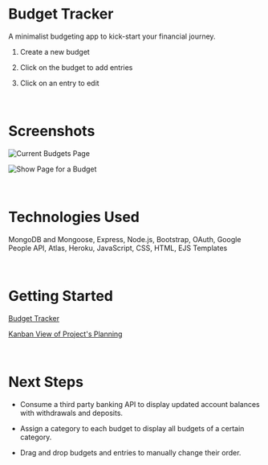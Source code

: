 
# Budget Tracker

A minimalist budgeting app to kick-start your financial journey. 

1. Create a new budget

2. Click on the budget to add entries

3. Click on an entry to edit

</br>

# Screenshots

![Current Budgets Page](https://i.imgur.com/95FCQ7r.png "Current Budgets Page")

![Show Page for a Budget](https://i.imgur.com/FdbKpjA.png "Show Page for a Budget")

</br>

# Technologies Used

MongoDB and Mongoose, Express, Node.js, Bootstrap, OAuth, Google People API, Atlas, Heroku, JavaScript, CSS, HTML, EJS Templates

</br>

# Getting Started

[Budget Tracker](https://ga-budget-tracker.herokuapp.com/home)

[Kanban View of Project's Planning](https://www.notion.so/7c090a9165ff4a4aac6c907ff300f410?v=bc7533cdaa3a4ea28826f536497d1376)

</br>

# Next Steps

- Consume a third party banking API to display updated account balances with withdrawals and deposits.

- Assign a category to each budget to display all budgets of a certain category.

- Drag and drop budgets and entries to manually change their order. 